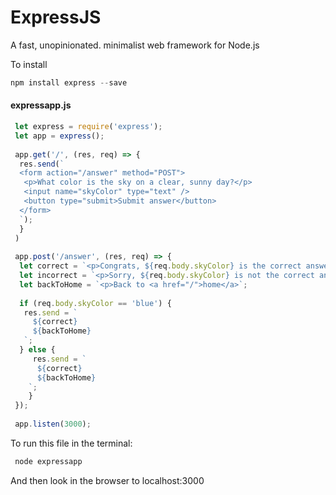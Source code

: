 
# ExpressJS 

A fast, unopinionated. minimalist web framework for Node.js

To install

 ```javascript
 npm install express --save 
 ```
 
 
 <h4>expressapp.js</h4>
 
 ```javascript
  let express = require('express');
  let app = express();
  
  app.get('/', (res, req) => {
   res.send(`
   <form action="/answer" method="POST">
    <p>What color is the sky on a clear, sunny day?</p>
    <input name="skyColor" type="text" />
    <button type="submit>Submit answer</button>
   </form>
   `);
   }
  )
  
  app.post('/answer', (res, req) => {
   let correct = `<p>Congrats, ${req.body.skyColor} is the correct answer.</p>`;
   let incorrect = `<p>Sorry, ${req.body.skyColor} is not the correct answer.</p>`;
   let backToHome = `<p>Back to <a href="/">home</a>`;
   
   if (req.body.skyColor == 'blue') {
    res.send = ` 
      ${correct} 
      ${backToHome}
    `;
   } else {
      res.send = ` 
       ${correct} 
       ${backToHome}
     `;
     }
  });
  
  app.listen(3000);
 ```
 
 To run this file in the terminal: 
 ```javascript
  node expressapp 
 ```
 
 And then look in the browser to localhost:3000
 
